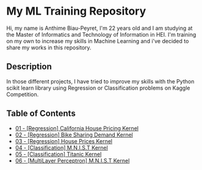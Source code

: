 # My ML Training Repository

Hi, my name is Anthime Biau-Peyret, I'm 22 years old and I am studying at the Master of Informatics and Technology of Information in HEI. I'm training on my own to increase my skills in Machine Learning and i've decided to share my works in this repository.


## Description

In those different projects, I have tried to improve my skills with the Python scikit learn library using Regression or Classification problems on Kaggle Competition.


## Table of Contents
* [01 - [Regression] California House Pricing Kernel](https://github.com/Anthime-Biau/Training/blob/master/California_House_Pricing_Kernel.ipynb) 
* [02 - [Regression] Bike Sharing Demand Kernel](https://github.com/Anthime-Biau/Training/blob/master/Bike_Sharing_Demand_Kernel.ipynb)
* [03 - [Regression] House Prices Kernel](https://github.com/Anthime-Biau/Training/blob/master/House_Prices_Kernel.ipynb)
* [04 - [Classification] M.N.I.S.T Kernel](https://github.com/Anthime-Biau/Training/blob/master/MNIST_Kernel.ipynb)
* [05 - [Classification] Titanic Kernel](https://github.com/Anthime-Biau/Training/blob/master/Titanic_Kernel.ipynb)
* [06 - [MultiLayer Perceptron] M.N.I.S.T Kernel](https://github.com/Anthime-Biau/Training/blob/master/Keras_MNIST_Kernel.ipynb)

